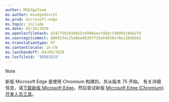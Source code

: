 ```yaml
---
author: MSEdgeTeam
ms.author: msedgedevrel
ms.prod: microsoft-edge
ms.topic: include
ms.date: 03/26/2020
ms.openlocfilehash: d24775b393d025c6998eee7ddbc330995c0eb2f6
ms.sourcegitcommit: 6860234c25a8be863b7f29a54838e78e120dbb62
ms.translationtype: HT
ms.contentlocale: zh-CN
ms.lasthandoff: 04/09/2020
ms.locfileid: "10563515"
---
```

> [!NOTE]
> 新版 Microsoft Edge 是使用 Chromium 构建的，并从版本 75 开始。  有关详细信息，请[下载新版 Microsoft Edge][MicrosoftNewEdge]，然后尝试新版 [Microsoft Edge \(Chromium\) 开发人员工具][DevtoolsGuideChromium]。  

<!-- image links -->  

<!-- links -->  

[DevtoolsGuideChromium]: /microsoft-edge/devtools-guide-chromium "Microsoft Edge (Chromium) 开发人员工具"  

[MicrosoftNewEdge]: https://www.microsoft.com/edge "下载新版 Microsoft Edge 浏览器"  
